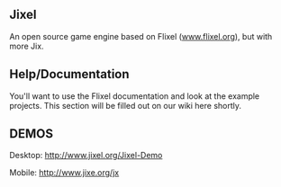Jixel 
-----
An open source game engine based on Flixel (www.flixel.org), but with more Jix.


Help/Documentation
----
You'll want to use the Flixel documentation and look at the example projects. This section will be filled out on our wiki here shortly.


DEMOS
-----
Desktop:
http://www.jixel.org/Jixel-Demo

Mobile:
http://www.jixe.org/jx



